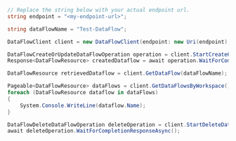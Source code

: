 ```C# Snippet:CreateDataFlowClientPrep
// Replace the string below with your actual endpoint url.
string endpoint = "<my-endpoint-url>";

string dataFlowName = "Test-DataFlow";
```

```C# Snippet:CreateDataFlowClient
DataFlowClient client = new DataFlowClient(endpoint: new Uri(endpoint), credential: new DefaultAzureCredential());
```

```C# Snippet:CreateDataFlow
DataFlowCreateOrUpdateDataFlowOperation operation = client.StartCreateOrUpdateDataFlow(dataFlowName, new DataFlowResource(new DataFlow()));
Response<DataFlowResource> createdDataflow = await operation.WaitForCompletionAsync();
```

```C# Snippet:RetrieveDataFlow
DataFlowResource retrievedDataflow = client.GetDataFlow(dataFlowName);
```

```C# Snippet:ListDataFlows
Pageable<DataFlowResource> dataFlows = client.GetDataFlowsByWorkspace();
foreach (DataFlowResource dataflow in dataFlows)
{
    System.Console.WriteLine(dataflow.Name);
}
```

```C# Snippet:DeleteDataFlow
DataFlowDeleteDataFlowOperation deleteOperation = client.StartDeleteDataFlow(dataFlowName);
await deleteOperation.WaitForCompletionResponseAsync();
```
